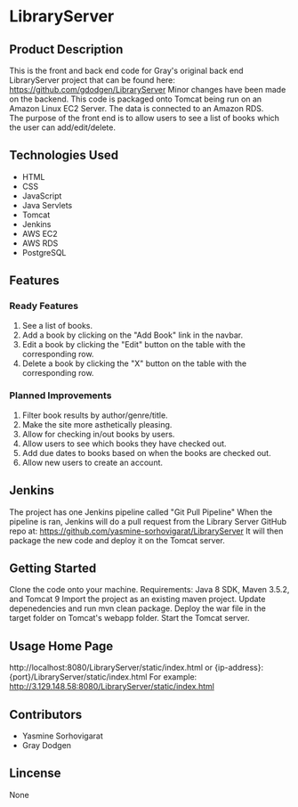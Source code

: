 # LibraryServer

## Product Description
This is the front and back end code for Gray's original back end LibraryServer project that can be found here:
https://github.com/gdodgen/LibraryServer
Minor changes have been made on the backend.
This code is packaged onto Tomcat being run on an Amazon Linux EC2 Server.
The data is connected to an Amazon RDS.  
The purpose of the front end is to allow users to see a list of books which the user can add/edit/delete. 

## Technologies Used
* HTML
* CSS
* JavaScript
* Java Servlets
* Tomcat
* Jenkins
* AWS EC2
* AWS RDS
* PostgreSQL

## Features
### Ready Features
1. See a list of books.
2. Add a book by clicking on the "Add Book" link in the navbar. 
3. Edit a book by clicking the "Edit" button on the table with the corresponding row.
4. Delete a book by clicking the "X" button on the table with the corresponding row. 

### Planned Improvements
1. Filter book results by author/genre/title.
2. Make the site more asthetically pleasing. 
3. Allow for checking in/out books by users.
4. Allow users to see which books they have checked out. 
5. Add due dates to books based on when the books are checked out.
6. Allow new users to create an account.  

## Jenkins
The project has one Jenkins pipeline called "Git Pull Pipeline"
When the pipeline is ran, Jenkins will do a pull request from the Library Server GitHub repo at:
https://github.com/yasmine-sorhovigarat/LibraryServer
It will then package the new code and deploy it on the Tomcat server.

## Getting Started
Clone the code onto your machine.
Requirements: Java 8 SDK, Maven 3.5.2, and Tomcat 9
Import the project as an existing maven project. 
Update depenedencies and run mvn clean package.
Deploy the war file in the target folder on Tomcat's webapp folder.
Start the Tomcat server.

## Usage Home Page  
http://localhost:8080/LibraryServer/static/index.html
or
{ip-address}:{port}/LibraryServer/static/index.html
For example: http://3.129.148.58:8080/LibraryServer/static/index.html

## Contributors
* Yasmine Sorhovigarat
* Gray Dodgen

## Lincense
None
